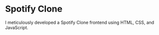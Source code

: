 # Spotify Clone

I meticulously developed a Spotify Clone frontend using HTML, CSS, and JavaScript. 

